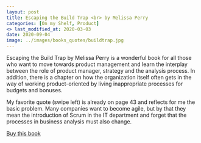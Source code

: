 ```yaml
---
layout: post
title: Escaping the Build Trap <br> by Melissa Perry
categories: [On my Shelf, Product]
<> last_modified_at: 2020-03-03
date: 2020-09-04
image: ../images/books_quotes/buildtrap.jpg
---
```


Escaping the Build Trap by Melissa Perry is a wonderful book for all those who want to move towards product management and learn the interplay between the role of product manager, strategy and the analysis process. In addition, there is a chapter on how the organization itself often gets in the way of working product-oriented by living inappropriate processes for budgets and bonuses.

My favorite quote (swipe left) is already on page 43 and reflects for me the basic problem. Many companies want to become agile, but by that they mean the introduction of Scrum in the IT department and forget that the processes in business analysis must also change.

[Buy this book](https://www.amazon.com/-/de/Rising-Strong-Ability-Transforms-Parent/dp/081298580X/ref=sr_1_5?__mk_de_DE=%C3%85M%C3%85%C5%BD%C3%95%C3%91&dchild=1&keywords=brene+brown&qid=1591641857&sr=8-5) 